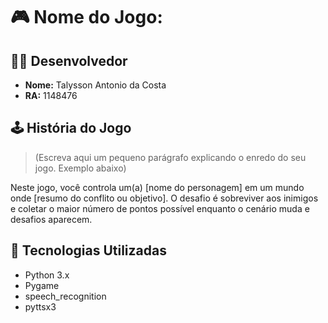 # 🎮 Nome do Jogo:

## 👨‍💻 Desenvolvedor

- **Nome:** Talysson Antonio da Costa
- **RA:** 1148476 

## 🕹️ História do Jogo

> (Escreva aqui um pequeno parágrafo explicando o enredo do seu jogo. Exemplo abaixo)

Neste jogo, você controla um(a) [nome do personagem] em um mundo onde [resumo do conflito ou objetivo]. O desafio é sobreviver aos inimigos e coletar o maior número de pontos possível enquanto o cenário muda e desafios aparecem.

## 🧪 Tecnologias Utilizadas

- Python 3.x
- Pygame
- speech_recognition
- pyttsx3
